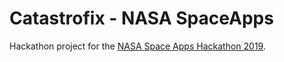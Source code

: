 # Catastrofix - NASA SpaceApps

Hackathon project for the [NASA Space Apps Hackathon 2019](https://2019.spaceappschallenge.org/locations/berlin-germany/).
